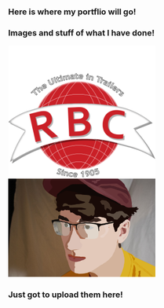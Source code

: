 ### Here is where my portflio will go!

### Images and stuff of what I have done!

<img src="/docs/Images/ROGERS-LOGO.png" alt="rogers logo recreated" width="300"/>

<img src="/docs/Raster.png" alt="raster headshot" width="300"/>

### Just got to upload them here!
